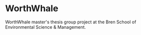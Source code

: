 # WorthWhale
WorthWhale master's thesis group project at the Bren School of Environmental Science &amp; Management.
